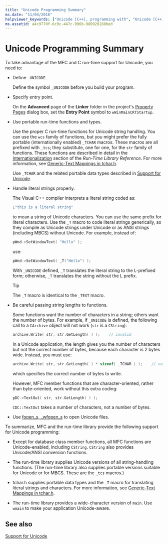 ```yaml
---
title: "Unicode Programming Summary"
ms.date: "11/04/2016"
helpviewer_keywords: ["Unicode [C++], programming with", "Unicode [C++], MFC and C run-time functions"]
ms.assetid: a4c9770f-6c9c-447c-996b-980920288bed
---
```

# Unicode Programming Summary

To take advantage of the MFC and C run-time support for Unicode, you need to:

- Define `_UNICODE`.

   Define the symbol `_UNICODE` before you build your program.

- Specify entry point.

   On the **Advanced** page of the **Linker** folder in the project's [Property Pages](../build/reference/property-pages-visual-cpp.md) dialog box, set the **Entry Point** symbol to `wWinMainCRTStartup`.

- Use portable run-time functions and types.

   Use the proper C run-time functions for Unicode string handling. You can use the `wcs` family of functions, but you might prefer the fully portable (internationally enabled) `_TCHAR` macros. These macros are all prefixed with `_tcs`; they substitute, one for one, for the `str` family of functions. These functions are described in detail in the [Internationalization](../c-runtime-library/internationalization.md) section of the *Run-Time Library Reference*. For more information, see [Generic-Text Mappings in tchar.h](../text/generic-text-mappings-in-tchar-h.md).

   Use `_TCHAR` and the related portable data types described in [Support for Unicode](../text/support-for-unicode.md).

- Handle literal strings properly.

   The Visual C++ compiler interprets a literal string coded as:

    ```cpp
    L"this is a literal string"
    ```

   to mean a string of Unicode characters. You can use the same prefix for literal characters. Use the `_T` macro to code literal strings generically, so they compile as Unicode strings under Unicode or as ANSI strings (including MBCS) without Unicode. For example, instead of:

    ```cpp
    pWnd->SetWindowText( "Hello" );
    ```

   use:

    ```cpp
    pWnd->SetWindowText( _T("Hello") );
    ```

   With `_UNICODE` defined, `_T` translates the literal string to the L-prefixed form; otherwise, `_T` translates the string without the L prefix.

    > [!TIP]
    >  The `_T` macro is identical to the `_TEXT` macro.

- Be careful passing string lengths to functions.

   Some functions want the number of characters in a string; others want the number of bytes. For example, if `_UNICODE` is defined, the following call to a `CArchive` object will not work (`str` is a `CString`):

    ```cpp
    archive.Write( str, str.GetLength( ) );    // invalid
    ```

   In a Unicode application, the length gives you the number of characters but not the correct number of bytes, because each character is 2 bytes wide. Instead, you must use:

    ```cpp
    archive.Write( str, str.GetLength( ) * sizeof( _TCHAR ) );    // valid
    ```

   which specifies the correct number of bytes to write.

   However, MFC member functions that are character-oriented, rather than byte-oriented, work without this extra coding:

    ```cpp
    pDC->TextOut( str, str.GetLength( ) );
    ```

   `CDC::TextOut` takes a number of characters, not a number of bytes.

- Use [fopen_s, _wfopen_s](../c-runtime-library/reference/fopen-s-wfopen-s.md) to open Unicode files.

To summarize, MFC and the run-time library provide the following support for Unicode programming:

- Except for database class member functions, all MFC functions are Unicode-enabled, including `CString`. `CString` also provides Unicode/ANSI conversion functions.

- The run-time library supplies Unicode versions of all string-handling functions. (The run-time library also supplies portable versions suitable for Unicode or for MBCS. These are the `_tcs` macros.)

- tchar.h supplies portable data types and the `_T` macro for translating literal strings and characters. For more information, see [Generic-Text Mappings in tchar.h](../text/generic-text-mappings-in-tchar-h.md).

- The run-time library provides a wide-character version of `main`. Use `wmain` to make your application Unicode-aware.

## See also

[Support for Unicode](../text/support-for-unicode.md)